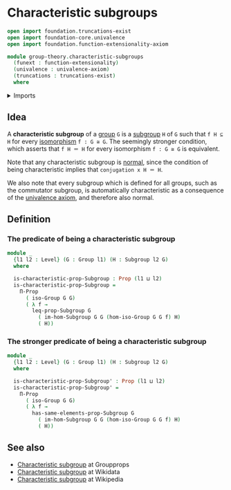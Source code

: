 # Characteristic subgroups

```agda
open import foundation.truncations-exist
open import foundation-core.univalence
open import foundation.function-extensionality-axiom

module group-theory.characteristic-subgroups
  (funext : function-extensionality)
  (univalence : univalence-axiom)
  (truncations : truncations-exist)
  where
```

<details><summary>Imports</summary>

```agda
open import foundation.dependent-products-propositions funext
open import foundation.propositions funext univalence
open import foundation.universe-levels

open import group-theory.groups funext univalence truncations
open import group-theory.images-of-group-homomorphisms funext univalence truncations
open import group-theory.isomorphisms-groups funext univalence truncations
open import group-theory.subgroups funext univalence truncations
```

</details>

## Idea

A **characteristic subgroup** of a [group](group-theory.groups.md) `G` is a
[subgroup](group-theory.subgroups.md) `H` of `G` such that `f H ⊆ H` for every
[isomorphism](group-theory.isomorphisms-groups.md) `f : G ≅ G`. The seemingly
stronger condition, which asserts that `f H ＝ H` for every isomorphism
`f : G ≅ G` is equivalent.

Note that any characteristic subgroup is
[normal](group-theory.normal-subgroups.md), since the condition of being
characteristic implies that `conjugation x H ＝ H`.

We also note that every subgroup which is defined for all groups, such as the
commutator subgroup, is automatically characteristic as a consequence of the
[univalence axiom](foundation.univalence.md), and therefore also normal.

## Definition

### The predicate of being a characteristic subgroup

```agda
module _
  {l1 l2 : Level} (G : Group l1) (H : Subgroup l2 G)
  where

  is-characteristic-prop-Subgroup : Prop (l1 ⊔ l2)
  is-characteristic-prop-Subgroup =
    Π-Prop
      ( iso-Group G G)
      ( λ f →
        leq-prop-Subgroup G
          ( im-hom-Subgroup G G (hom-iso-Group G G f) H)
          ( H))
```

### The stronger predicate of being a characteristic subgroup

```agda
module _
  {l1 l2 : Level} (G : Group l1) (H : Subgroup l2 G)
  where

  is-characteristic-prop-Subgroup' : Prop (l1 ⊔ l2)
  is-characteristic-prop-Subgroup' =
    Π-Prop
      ( iso-Group G G)
      ( λ f →
        has-same-elements-prop-Subgroup G
          ( im-hom-Subgroup G G (hom-iso-Group G G f) H)
          ( H))
```

## See also

- [Characteristic subgroup](https://groupprops.subwiki.org/wiki/Characteristic_subgroup)
  at Groupprops
- [Characteristic subgroup](https://www.wikidata.org/entity/Q747027) at Wikidata
- [Characteristic subgroup](https://en.wikipedia.org/wiki/Characteristic_subgroup)
  at Wikipedia
